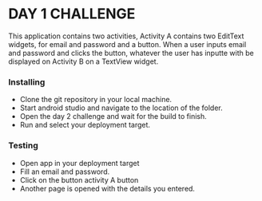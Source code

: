 # DAY 1 CHALLENGE
This application contains two activities, Activity A contains two EditText widgets, for email and password and a button. When a user inputs email and password and clicks the button, whatever the user has inputte with be displayed on Activity B on a TextView widget.

### Installing
- Clone the git repository in your local machine.
- Start android studio and navigate to the location of the folder.
- Open the day 2 challenge and wait for the build to finish.
- Run and select your deployment target.

### Testing
- Open app in your deployment target
- Fill an email and password.
- Click on the button activity A button
- Another page is opened with the details you entered.
